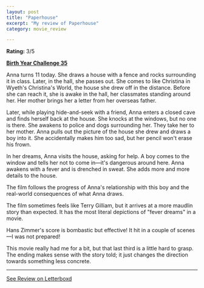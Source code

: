 ```yaml
---
layout: post
title: "Paperhouse"
excerpt: "My review of Paperhouse"
category: movie_review

---
```


**Rating:** 3/5

<b><a href="https://boxd.it/sWI7Y">Birth Year Challenge 35</a></b>

Anna turns 11 today. She draws a house with a fence and rocks surrounding it in class. Later, in the hall, she passes out. She comes to like Christina in Wyeth's Christina's World, the house she drew off in the distance. Before she can reach it, she is awake in the hall, her classmates standing around her. Her mother brings her a letter from her overseas father.

Later, while playing hide-and-seek with a friend, Anna enters a closed cave and finds herself back at the house. She knocks at the windows, but no one is there. She awakens to police and dogs surrounding her. They take her to her mother. Anna pulls out the picture of the house she drew and draws a boy into it. She accidentally makes him too sad, but her pencil won't erase his frown.

In her dreams, Anna visits the house, asking for help. A boy comes to the window and tells her not to come in—it's dangerous around here. Anna awakens with a fever and is drenched in sweat. She adds more and more details to the house.

The film follows the progress of Anna's relationship with this boy and the real-world consequences of what Anna draws.

The film sometimes feels like Terry Gilliam, but it arrives at a more maudlin story than expected. It has the most literal depictions of "fever dreams" in a movie.

Hans Zimmer's score is bombastic but effective! It hit in a couple of scenes—I was not prepared!

This movie really had me for a bit, but that last third is a little hard to grasp. The ending makes sense with the story told; it just changes the direction towards something less concrete.

<hr>

[See Review on Letterboxd](https://boxd.it/8W9pHt)
